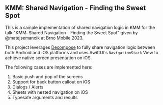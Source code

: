 ## KMM: Shared Navigation - Finding the Sweet Spot

This is a sample implementation of shared navigation logic in KMM for the talk "KMM: Shared Navigation - Finding the Sweet Spot" given by @matejsemancik at Brno Mobile 2023.

This project leverages [Decompose](https://github.com/arkivanov/Decompose) to fully share navigation logic 
between both Android and iOS platforms and uses SwiftUI's `NavigationStack` View to achieve native screen presentation on iOS.

The following cases are implemented here:
1. Basic push and pop of the screens
2. Support for back button callout on iOS
3. Dialogs / Alerts
4. Sheets with nested navigation on iOS
5. Typesafe arguments and results
